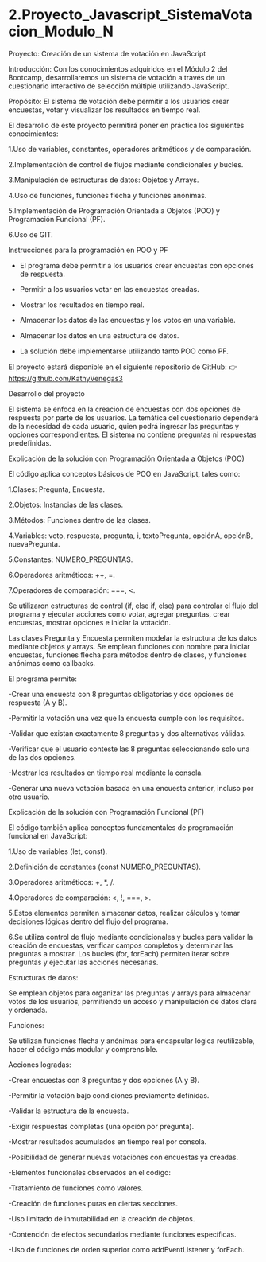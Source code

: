 # 2.Proyecto_Javascript_SistemaVotacion_Modulo_N

Proyecto: Creación de un sistema de votación en JavaScript

Introducción:
Con los conocimientos adquiridos en el Módulo 2 del Bootcamp, desarrollaremos un sistema de votación a través de un cuestionario interactivo de selección múltiple utilizando JavaScript.

Propósito:
El sistema de votación debe permitir a los usuarios crear encuestas, votar y visualizar los resultados en tiempo real.

El desarrollo de este proyecto permitirá poner en práctica los siguientes conocimientos:

1.Uso de variables, constantes, operadores aritméticos y de comparación.

2.Implementación de control de flujos mediante condicionales y bucles.

3.Manipulación de estructuras de datos: Objetos y Arrays.

4.Uso de funciones, funciones flecha y funciones anónimas.

5.Implementación de Programación Orientada a Objetos (POO) y Programación Funcional (PF).

6.Uso de GIT.

Instrucciones para la programación en POO y PF

- El programa debe permitir a los usuarios crear encuestas con opciones de respuesta.

- Permitir a los usuarios votar en las encuestas creadas.

- Mostrar los resultados en tiempo real.

- Almacenar los datos de las encuestas y los votos en una variable.

- Almacenar los datos en una estructura de datos.

- La solución debe implementarse utilizando tanto POO como PF.

El proyecto estará disponible en el siguiente repositorio de GitHub: 👉 https://github.com/KathyVenegas3

Desarrollo del proyecto

El sistema se enfoca en la creación de encuestas con dos opciones de respuesta por parte de los usuarios. La temática del cuestionario dependerá de la necesidad de cada usuario, quien podrá ingresar las preguntas y opciones correspondientes. El sistema no contiene preguntas ni respuestas predefinidas.

Explicación de la solución con Programación Orientada a Objetos (POO)

El código aplica conceptos básicos de POO en JavaScript, tales como:

1.Clases: Pregunta, Encuesta.

2.Objetos: Instancias de las clases.

3.Métodos: Funciones dentro de las clases.

4.Variables: voto, respuesta, pregunta, i, textoPregunta, opciónA, opciónB, nuevaPregunta.

5.Constantes: NUMERO_PREGUNTAS.

6.Operadores aritméticos: ++, =.

7.Operadores de comparación: ===, <.

Se utilizaron estructuras de control (if, else if, else) para controlar el flujo del programa y ejecutar acciones como votar, agregar preguntas, crear encuestas, mostrar opciones e iniciar la votación.

Las clases Pregunta y Encuesta permiten modelar la estructura de los datos mediante objetos y arrays. Se emplean funciones con nombre para iniciar encuestas, funciones flecha para métodos dentro de clases, y funciones anónimas como callbacks.

El programa permite:

-Crear una encuesta con 8 preguntas obligatorias y dos opciones de respuesta (A y B).

-Permitir la votación una vez que la encuesta cumple con los requisitos.

-Validar que existan exactamente 8 preguntas y dos alternativas válidas.

-Verificar que el usuario conteste las 8 preguntas seleccionando solo una de las dos opciones.

-Mostrar los resultados en tiempo real mediante la consola.

-Generar una nueva votación basada en una encuesta anterior, incluso por otro usuario.

Explicación de la solución con Programación Funcional (PF)

El código también aplica conceptos fundamentales de programación funcional en JavaScript:

1.Uso de variables (let, const).

2.Definición de constantes (const NUMERO_PREGUNTAS).

3.Operadores aritméticos: +, *, /.

4.Operadores de comparación: <, !, ===, >.

5.Estos elementos permiten almacenar datos, realizar cálculos y tomar decisiones lógicas dentro del flujo del programa.

6.Se utiliza control de flujo mediante condicionales y bucles para validar la creación de encuestas, verificar campos completos y determinar las preguntas a mostrar. Los bucles (for, forEach) permiten iterar sobre preguntas y ejecutar las acciones necesarias.

Estructuras de datos:

Se emplean objetos para organizar las preguntas y arrays para almacenar votos de los usuarios, permitiendo un acceso y manipulación de datos clara y ordenada.

Funciones:

Se utilizan funciones flecha y anónimas para encapsular lógica reutilizable, hacer el código más modular y comprensible.

Acciones logradas:

-Crear encuestas con 8 preguntas y dos opciones (A y B).

-Permitir la votación bajo condiciones previamente definidas.

-Validar la estructura de la encuesta.

-Exigir respuestas completas (una opción por pregunta).

-Mostrar resultados acumulados en tiempo real por consola.

-Posibilidad de generar nuevas votaciones con encuestas ya creadas.

-Elementos funcionales observados en el código:

-Tratamiento de funciones como valores.

-Creación de funciones puras en ciertas secciones.

-Uso limitado de inmutabilidad en la creación de objetos.

-Contención de efectos secundarios mediante funciones específicas.

-Uso de funciones de orden superior como addEventListener y forEach.

